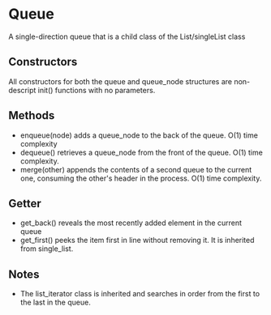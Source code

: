 # Queue
A single-direction queue that is a child class of the List/singleList class

## Constructors
All constructors for both the queue and queue_node structures are non-descript init() functions with no parameters.

## Methods
* enqueue(node) adds a queue_node to the back of the queue. O(1) time complexity
* dequeue() retrieves a queue_node from the front of the queue. O(1) time complexity.
* merge(other) appends the contents of a second queue to the current one, consuming the other's header in the process. O(1) time complexity.

## Getter
* get_back() reveals the most recently added element in the current queue
* get_first() peeks the item first in line without removing it. It is inherited from single_list.

## Notes
* The list_iterator class is inherited and searches in order from the first to the last in the queue.

